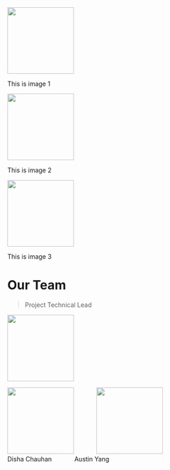 <div class="image123">
    <div class="imgContainer">
        <img src="https://bi-stem-away.github.io/shiny_app_dev/Logo.png" width="150"/>
        <p>This is image 1</p>
    </div>
    <div class="imgContainer">
        <img class="middle-img" src="https://bi-stem-away.github.io/shiny_app_dev/Logo.png"/ width="150"/>
        <p>This is image 2</p>
    </div>
    <div class="imgContainer">
         <img src="https://bi-stem-away.github.io/shiny_app_dev/Logo.png"/ width="150"/>
        <p>This is image 3</p>
    </div>
</div>



# Our Team

> Project Technical Lead

<p float="left">
  <img src="https://bi-stem-away.github.io/shiny_app_dev/Logo.png" Caption="Member Name" width="150" />
</p>

<p float="left">
  <img src="https://bi-stem-away.github.io/shiny_app_dev/Logo.png" width="150" /> &nbsp; &nbsp; &nbsp; &nbsp; &nbsp; &nbsp; 
  <img src="https://bi-stem-away.github.io/shiny_app_dev/Logo.png" width="150" /> <br>
  Disha Chauhan  &nbsp; &nbsp; &nbsp; &nbsp; &nbsp; &nbsp; Austin Yang 
</p>


